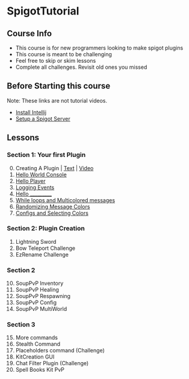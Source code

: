 # SpigotTutorial

## Course Info

* This course is for new programmers looking to make spigot plugins
* This course is meant to be challenging
* Feel free to skip or skim lessons
* Complete all challenges. Revisit old ones you missed

## Before Starting this course
Note: These links are not tutorial videos.
* [Install Intellij](https://www.jetbrains.com/idea/)
* [Setup a Spigot Server](https://www.spigotmc.org/)


## Lessons

### Section 1: Your first Plugin
0. Creating A Plugin | [Text](https://github.com/Exeton/SpigotTutorial/blob/master/Resources/CreatingAPlugin.md) | [Video](https://www.youtube.com/watch?v=FJRmJW2ZnsQ&feature=youtu.be)
1. [Hello World Console](https://github.com/Exeton/SpigotTutorial/blob/master/Lessons/Lesson%201%20~%20Hello%20World%20Console.md)
2. [Hello Player](https://github.com/Exeton/SpigotTutorial/blob/master/Lessons/Lesson%202%20~%20Hello%20World%20Message.md)
3. [Logging Events](https://github.com/Exeton/SpigotTutorial/blob/master/Lessons/Lesson%203%20~%20Logging%20Events.md)
4. [Hello _________](https://github.com/Exeton/SpigotTutorial/blob/master/Lessons/Lesson%204%20~%20Hello%20__________.md)
5. [While loops and Multicolored messages](https://github.com/Exeton/SpigotTutorial/blob/master/Lessons/Lesson%205%20~%20While%20loops%20and%20Multicolored%20messages.md)
6. [Randomizing Message Colors](https://github.com/Exeton/SpigotTutorial/blob/master/Lessons/Lesson%206%20~%20Randomizing%20Message%20Colors.md)
7. [Configs and Selecting Colors](https://github.com/Exeton/SpigotTutorial/blob/master/Lessons/Lesson%207%20~%20Configs%20and%20Selecting%20Colors.md)


### Section 2: Plugin Creation
1. Lightning Sword
2. Bow Teleport Challenge
3. EzRename Challenge

### Section 2
10. SoupPvP Inventory
11. SoupPvP Healing
12. SoupPvP Respawning
13. SoupPvP Config
14. SoupPvP MultiWorld

### Section 3
15. More commands
16. Stealth Command
17. Placeholders command (Challenge)
18. KitCreation GUI
19. Chat Filter Plugin (Challenge)
20. Spell Books Kit PvP

